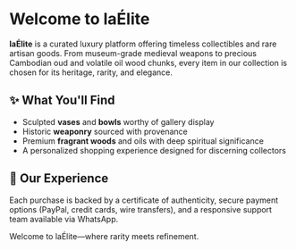 # Welcome to laÉlite

**laÉlite** is a curated luxury platform offering timeless collectibles and rare artisan goods. From museum-grade medieval weapons to precious Cambodian oud and volatile oil wood chunks, every item in our collection is chosen for its heritage, rarity, and elegance.

## ✨ What You'll Find
- Sculpted **vases** and **bowls** worthy of gallery display  
- Historic **weaponry** sourced with provenance  
- Premium **fragrant woods** and oils with deep spiritual significance  
- A personalized shopping experience designed for discerning collectors

## 🛒 Our Experience
Each purchase is backed by a certificate of authenticity, secure payment options (PayPal, credit cards, wire transfers), and a responsive support team available via WhatsApp.

Welcome to laÉlite—where rarity meets refinement.
